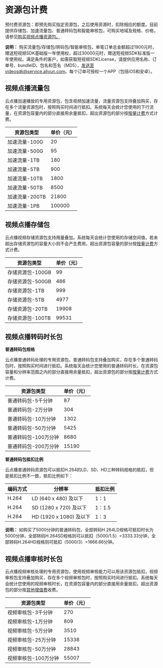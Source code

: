 # 资源包计费

预付费资源包：即预先购买指定资源包，之后使用资源时，扣除相应的额度。目前提供存储包、加速流量包、普通转码包和智能审核包，可购买地域及规格、价格，请参见[购买视频点播资源包。](https://common-buy.aliyun.com/?&&commodityCode=vodflowbag#/buy)

**说明：** 购买流量包/存储包/转码包/智能审核包，单笔订单总金额超过1900元时，赠送短视频SDK基础版一年使用权，超过30000元时，赠送短视频SDK标准版一年使用权。满足条件的客户，如需获取短视频SDKLicense，请提供应用名称、订单号、bundleID、包名和签名（MD5），发送至videosdk@service.aliyun.com。每个订单可授权一个APP（包括iOS和安卓）。

## 视频点播流量包

云点播加速播放的专用资源包，包含视频加速流量，流量资源包支持叠加购买，存在多个流量资源包时，按照购买时间进行抵扣。系统每天会统计您使用的下行流量，在资源包容量内的部分直接用余量抵扣，超出资源包的部分按[按量计费](/intl.zh-CN/产品定价/计费概述/按量计费.md)方式计费。

|资源包类型|单价（元）|
|-----|-----|
|加速流量-100G|20|
|加速流量-500G|95|
|加速流量-1TB|180|
|加速流量-5TB|900|
|加速流量-10TB|1800|
|加速流量-50TB|8500|
|加速流量-200TB|21800|
|加速流量-1PB|100000|

## 视频点播存储包

云点播视频存储资源包支持用量叠加。系统每天会统计您使用的存储空间值，若未超出存储资源包的容量大小则不会产生费用，超出资源包容量的部分按[按量计费](/intl.zh-CN/产品定价/计费概述/按量计费.md)方式计费。

|资源包类型|单价（元）|
|-----|-----|
|存储资源包-100GB|99|
|存储资源包-500GB|486|
|存储资源包-1TB|999|
|存储资源包-5TB|4977|
|存储资源包-20TB|19908|
|存储资源包-100TB|99531|

## 视频点播转码时长包

**普通转码包规格**

云点播普通转码处理的专用资源包，普通转码包支持叠加购买，存在多个普通转码包时，按照购买时间进行抵扣。系统每天会统计您使用的普通转码时长，在资源包容量和分辨率范围之内的部分直接用余量抵扣，超出资源包的部分按[按量计费](/intl.zh-CN/产品定价/计费概述/按量计费.md)方式计费。

|资源包类型|单价（元）|
|-----|-----|
|普通转码包-5千分钟|87|
|普通转码包-2万分钟|304|
|普通转码包-10万分钟|1302|
|普通转码包-50万分钟|5425|
|普通转码包-100万分钟|8680|
|普通转码包-200万分钟|15190|

**普通转码包抵扣比例**

云点播普通转码资源包可以抵扣H.264的LD、SD、HD三种转码规格的抵扣，但是抵扣比例不一致，抵扣比例如下：

|编码方式|分辨率|抵扣比例|
|----|---|----|
|H.264|LD \(640 x 480\) 及以下|1：1|
|H.264|SD \(1280 x 720\) 及以下|1：1.5|
|H.264|HD \(1920 x 1080\) 及以下|1：3|

**说明：** 如购买了5000分钟的普通转码包，全部转码H.264LD规格可抵扣时长为5000分钟，全部转码H.264SD规格则可以抵扣（5000/1.5）=3333.33分钟，全部转码H.264HD规格则可抵扣（5000/3）=1666.66分钟。

## 视频点播审核时长包

云点播视频审核处理的专用资源包，使用视频审核能力可以用该资源包抵扣，视频审核包支持叠加购买，存在多个视频审核包时，按照购买时间进行抵扣。系统每天会统计您使用的视频审核时长，在资源包容量内的部分直接用余量抵扣，超出资源包的部分按[其他增值费]()收费。

|资源包类型|单价（元）|
|-----|-----|
|视频审核包-3千分钟|270|
|视频审核包-1万分钟|809|
|视频审核包-5万分钟|3510|
|视频审核包-25万分钟|15338|
|视频审核包-50万分钟|28843|
|视频审核包-100万分钟|55007|

